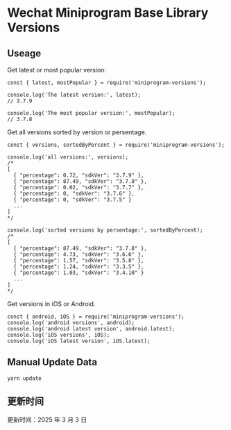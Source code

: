 
# Wechat Miniprogram Base Library Versions

## Useage

Get latest or most popular version:

```;
const { latest, mostPopular } = require('miniprogram-versions');

console.log('The latest version:', latest);
// 3.7.9

console.log('The most popular version:', mostPopular);
// 3.7.8

```

Get all versions sorted by version or persentage.

```
const { versions, sortedByPercent } = require('miniprogram-versions');

console.log('all versions:', versions);
/*
[
  { "percentage": 0.72, "sdkVer": "3.7.9" },
  { "percentage": 87.49, "sdkVer": "3.7.8" },
  { "percentage": 0.02, "sdkVer": "3.7.7" },
  { "percentage": 0, "sdkVer": "3.7.6" },
  { "percentage": 0, "sdkVer": "3.7.5" }
  ...
]
*/

console.log('sorted versions by persentage:', sortedByPercent);
/*
[
  { "percentage": 87.49, "sdkVer": "3.7.8" },
  { "percentage": 4.73, "sdkVer": "3.6.6" },
  { "percentage": 1.57, "sdkVer": "3.5.8" },
  { "percentage": 1.24, "sdkVer": "3.3.5" },
  { "percentage": 1.03, "sdkVer": "3.4.10" }
  ...
]
*/
```

Get versions in iOS or Android.

```
const { android, iOS } = require('miniprogram-versions');
console.log('android versions', android);
console.log('android latest version', android.latest);
console.log('iOS versions', iOS);
console.log('iOS latest version', iOS.latest);
```

## Manual Update Data

```
yarn update
```

## 更新时间

更新时间：2025 年 3 月 3 日
